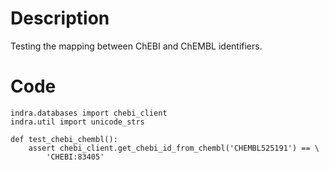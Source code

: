 # Description
Testing the mapping between ChEBI and ChEMBL identifiers.

# Code
```
indra.databases import chebi_client
indra.util import unicode_strs

def test_chebi_chembl():
    assert chebi_client.get_chebi_id_from_chembl('CHEMBL525191') == \
        'CHEBI:83405'

```
